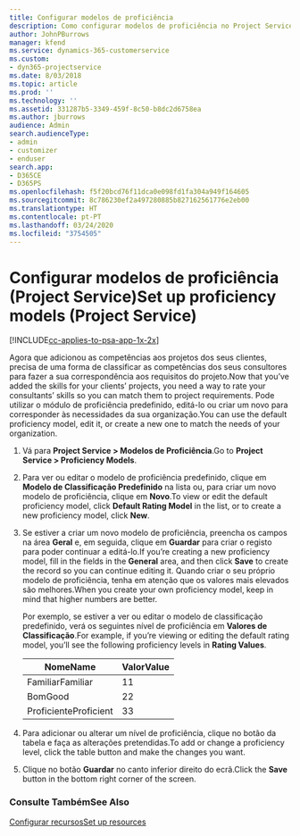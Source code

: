 ```yaml
---
title: Configurar modelos de proficiência
description: Como configurar modelos de proficiência no Project Service
author: JohnPBurrows
manager: kfend
ms.service: dynamics-365-customerservice
ms.custom:
- dyn365-projectservice
ms.date: 8/03/2018
ms.topic: article
ms.prod: ''
ms.technology: ''
ms.assetid: 331287b5-3349-459f-8c50-b8dc2d6758ea
ms.author: jburrows
audience: Admin
search.audienceType:
- admin
- customizer
- enduser
search.app:
- D365CE
- D365PS
ms.openlocfilehash: f5f20bcd76f11dca0e098fd1fa304a949f164605
ms.sourcegitcommit: 8c786230ef2a497280885b827162561776e2eb00
ms.translationtype: HT
ms.contentlocale: pt-PT
ms.lasthandoff: 03/24/2020
ms.locfileid: "3754505"
---
```

# <a name="set-up-proficiency-models-project-service"></a><span data-ttu-id="740ee-103">Configurar modelos de proficiência (Project Service)</span><span class="sxs-lookup"><span data-stu-id="740ee-103">Set up proficiency models (Project Service)</span></span>

[!INCLUDE[cc-applies-to-psa-app-1x-2x](../includes/cc-applies-to-psa-app-1x-2x.md)]

<span data-ttu-id="740ee-104">Agora que adicionou as competências aos projetos dos seus clientes, precisa de uma forma de classificar as competências dos seus consultores para fazer a sua correspondência aos requisitos do projeto.</span><span class="sxs-lookup"><span data-stu-id="740ee-104">Now that you’ve added the skills for your clients’ projects, you need a way to rate your consultants’ skills so you can match them to project requirements.</span></span> <span data-ttu-id="740ee-105">Pode utilizar o módulo de proficiência predefinido, editá-lo ou criar um novo para corresponder às necessidades da sua organização.</span><span class="sxs-lookup"><span data-stu-id="740ee-105">You can use the default proficiency model, edit it, or create a new one to match the needs of your organization.</span></span>  
  
1.  <span data-ttu-id="740ee-106">Vá para **Project Service > Modelos de Proficiência**.</span><span class="sxs-lookup"><span data-stu-id="740ee-106">Go to **Project Service > Proficiency Models**.</span></span>  
  
2.  <span data-ttu-id="740ee-107">Para ver ou editar o modelo de proficiência predefinido, clique em **Modelo de Classificação Predefinido** na lista ou, para criar um novo modelo de proficiência, clique em **Novo**.</span><span class="sxs-lookup"><span data-stu-id="740ee-107">To view or edit the default proficiency model, click **Default Rating Model** in the list, or to create a new proficiency model, click **New**.</span></span>  
  
3.  <span data-ttu-id="740ee-108">Se estiver a criar um novo modelo de proficiência, preencha os campos na área **Geral** e, em seguida, clique em **Guardar** para criar o registo para poder continuar a editá-lo.</span><span class="sxs-lookup"><span data-stu-id="740ee-108">If you’re creating a new proficiency model, fill in the fields in the **General** area, and then click **Save** to create the record so you can continue editing it.</span></span> <span data-ttu-id="740ee-109">Quando criar o seu próprio modelo de proficiência, tenha em atenção que os valores mais elevados são melhores.</span><span class="sxs-lookup"><span data-stu-id="740ee-109">When you create your own proficiency model, keep in mind that higher numbers are better.</span></span>  
  
     <span data-ttu-id="740ee-110">Por exemplo, se estiver a ver ou editar o modelo de classificação predefinido, verá os seguintes nível de proficiência em **Valores de Classificação**.</span><span class="sxs-lookup"><span data-stu-id="740ee-110">For example, if you’re viewing or editing the default rating model, you’ll see the following proficiency levels in **Rating Values**.</span></span>  
  
    |<span data-ttu-id="740ee-111">Nome</span><span class="sxs-lookup"><span data-stu-id="740ee-111">Name</span></span>|<span data-ttu-id="740ee-112">Valor</span><span class="sxs-lookup"><span data-stu-id="740ee-112">Value</span></span>|  
    |----------|-----------|  
    |<span data-ttu-id="740ee-113">Familiar</span><span class="sxs-lookup"><span data-stu-id="740ee-113">Familiar</span></span>|<span data-ttu-id="740ee-114">1</span><span class="sxs-lookup"><span data-stu-id="740ee-114">1</span></span>|  
    |<span data-ttu-id="740ee-115">Bom</span><span class="sxs-lookup"><span data-stu-id="740ee-115">Good</span></span>|<span data-ttu-id="740ee-116">2</span><span class="sxs-lookup"><span data-stu-id="740ee-116">2</span></span>|  
    |<span data-ttu-id="740ee-117">Proficiente</span><span class="sxs-lookup"><span data-stu-id="740ee-117">Proficient</span></span>|<span data-ttu-id="740ee-118">3</span><span class="sxs-lookup"><span data-stu-id="740ee-118">3</span></span>|  
  
4.  <span data-ttu-id="740ee-119">Para adicionar ou alterar um nível de proficiência, clique no botão da tabela e faça as alterações pretendidas.</span><span class="sxs-lookup"><span data-stu-id="740ee-119">To add or change a proficiency level, click the table button and make the changes you want.</span></span>  
  
5.  <span data-ttu-id="740ee-120">Clique no botão **Guardar** no canto inferior direito do ecrã.</span><span class="sxs-lookup"><span data-stu-id="740ee-120">Click the **Save** button in the bottom right corner of the screen.</span></span>  
  
### <a name="see-also"></a><span data-ttu-id="740ee-121">Consulte Também</span><span class="sxs-lookup"><span data-stu-id="740ee-121">See Also</span></span>  
 [<span data-ttu-id="740ee-122">Configurar recursos</span><span class="sxs-lookup"><span data-stu-id="740ee-122">Set up resources</span></span>](../project-service/set-up-resources.md)
